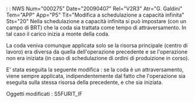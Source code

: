  :  : NWS Num="000275" Date="20090407" Rel="V2R3" Atr="G. Galdini" Tem="APP" App="P5" Tit="Modifica a schedulazione a capacità infinita" Sts="20"
Nella schedulazione a capacità infinita si può impostare (con un campo di BRT) che la coda sia trattata come tempo di attraversamento. In tal caso il carico inizia a monte della coda.

La coda veniva comunque applicata solo se la risorsa principale (centro di lavoro) era diversa da quella dell'operazione precedente e se l'operazione non era iniziata (in caso di schedulazione di ordini di produizione in corso).

E' stata eseguita la seguente modifica :  se la coda è un attraversamento, viene sempre applicata, indipendentemente dal fatto che l'operazione sia eseguita sulla stessa risorsa della precedente, e
che sia iniziata.

Oggetti modificati :  S5FURIT_IF
